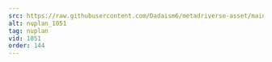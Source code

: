 ```yaml
---
src: https://raw.githubusercontent.com/Dadaism6/metadriverse-asset/main/script-nuplan-output-newcompressed/nuplan_1051.mp4
alt: nuplan_1051
tag: nuplan
vid: 1051
order: 144
---
```

